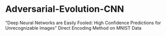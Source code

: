 # Adversarial-Evolution-CNN
"Deep Neural Networks are Easily Fooled: High Confidence Predictions for Unrecognizable Images"  Direct Encoding Method on MNIST Data 
